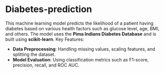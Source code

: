 # Diabetes-prediction
This machine learning model predicts the likelihood of a patient having diabetes based on various health factors such as glucose level, age, BMI, and others. The model uses the **Pima Indians Diabetes Database** and is built using **scikit-learn**.
Key Features:
- **Data Preprocessing**: Handling missing values, scaling features, and splitting the dataset.
- **Model Evaluation**: Using classification metrics such as F1-score, precision, recall, and ROC AUC.

